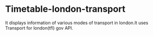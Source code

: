 # Timetable-london-transport
It displays information of various modes of transport in london.It uses Transport for london(tfl)  gov API.
